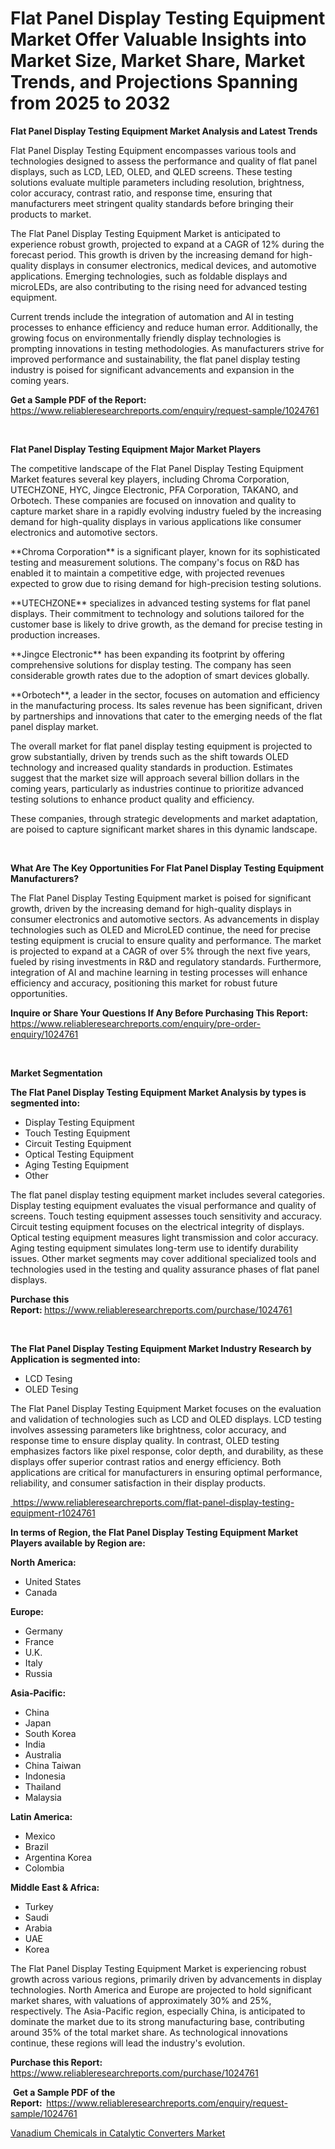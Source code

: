 <p><h1>Flat Panel Display Testing Equipment Market Offer Valuable Insights into Market Size, Market Share, Market Trends, and Projections Spanning from 2025 to 2032</h1></p><p><strong>Flat Panel Display Testing Equipment Market Analysis and Latest Trends</strong></p>
<p><p>Flat Panel Display Testing Equipment encompasses various tools and technologies designed to assess the performance and quality of flat panel displays, such as LCD, LED, OLED, and QLED screens. These testing solutions evaluate multiple parameters including resolution, brightness, color accuracy, contrast ratio, and response time, ensuring that manufacturers meet stringent quality standards before bringing their products to market.</p><p>The Flat Panel Display Testing Equipment Market is anticipated to experience robust growth, projected to expand at a CAGR of 12% during the forecast period. This growth is driven by the increasing demand for high-quality displays in consumer electronics, medical devices, and automotive applications. Emerging technologies, such as foldable displays and microLEDs, are also contributing to the rising need for advanced testing equipment.</p><p>Current trends include the integration of automation and AI in testing processes to enhance efficiency and reduce human error. Additionally, the growing focus on environmentally friendly display technologies is prompting innovations in testing methodologies. As manufacturers strive for improved performance and sustainability, the flat panel display testing industry is poised for significant advancements and expansion in the coming years.</p></p>
<p><strong>Get a Sample PDF of the Report:&nbsp;</strong> <a href="https://www.reliableresearchreports.com/enquiry/request-sample/1024761?utm_campaign=3316&utm_medium=2&utm_source=Github&utm_content=ia&utm_term=08032025&utm_id=flat-panel-display-testing-equipment">https://www.reliableresearchreports.com/enquiry/request-sample/1024761</a></p>
<p>&nbsp;</p>
<p><strong>Flat Panel Display Testing Equipment Major Market Players</strong></p>
<p><p>The competitive landscape of the Flat Panel Display Testing Equipment Market features several key players, including Chroma Corporation, UTECHZONE, HYC, Jingce Electronic, PFA Corporation, TAKANO, and Orbotech. These companies are focused on innovation and quality to capture market share in a rapidly evolving industry fueled by the increasing demand for high-quality displays in various applications like consumer electronics and automotive sectors.</p><p>**Chroma Corporation** is a significant player, known for its sophisticated testing and measurement solutions. The company's focus on R&D has enabled it to maintain a competitive edge, with projected revenues expected to grow due to rising demand for high-precision testing solutions.</p><p>**UTECHZONE** specializes in advanced testing systems for flat panel displays. Their commitment to technology and solutions tailored for the customer base is likely to drive growth, as the demand for precise testing in production increases.</p><p>**Jingce Electronic** has been expanding its footprint by offering comprehensive solutions for display testing. The company has seen considerable growth rates due to the adoption of smart devices globally. </p><p>**Orbotech**, a leader in the sector, focuses on automation and efficiency in the manufacturing process. Its sales revenue has been significant, driven by partnerships and innovations that cater to the emerging needs of the flat panel display market. </p><p>The overall market for flat panel display testing equipment is projected to grow substantially, driven by trends such as the shift towards OLED technology and increased quality standards in production. Estimates suggest that the market size will approach several billion dollars in the coming years, particularly as industries continue to prioritize advanced testing solutions to enhance product quality and efficiency. </p><p>These companies, through strategic developments and market adaptation, are poised to capture significant market shares in this dynamic landscape.</p></p>
<p>&nbsp;</p>
<p><strong>What Are The Key Opportunities For Flat Panel Display Testing Equipment Manufacturers?</strong></p>
<p><p>The Flat Panel Display Testing Equipment market is poised for significant growth, driven by the increasing demand for high-quality displays in consumer electronics and automotive sectors. As advancements in display technologies such as OLED and MicroLED continue, the need for precise testing equipment is crucial to ensure quality and performance. The market is projected to expand at a CAGR of over 5% through the next five years, fueled by rising investments in R&D and regulatory standards. Furthermore, integration of AI and machine learning in testing processes will enhance efficiency and accuracy, positioning this market for robust future opportunities.</p></p>
<p><strong>Inquire or Share Your Questions If Any Before Purchasing This Report:</strong> <a href="https://www.reliableresearchreports.com/enquiry/pre-order-enquiry/1024761?utm_campaign=3316&utm_medium=2&utm_source=Github&utm_content=ia&utm_term=08032025&utm_id=flat-panel-display-testing-equipment">https://www.reliableresearchreports.com/enquiry/pre-order-enquiry/1024761</a></p>
<p>&nbsp;</p>
<p><strong>Market Segmentation</strong></p>
<p><strong>The Flat Panel Display Testing Equipment Market Analysis by types is segmented into:</strong></p>
<p><ul><li>Display Testing Equipment</li><li>Touch Testing Equipment</li><li>Circuit Testing Equipment</li><li>Optical Testing Equipment</li><li>Aging Testing Equipment</li><li>Other</li></ul></p>
<p><p>The flat panel display testing equipment market includes several categories. Display testing equipment evaluates the visual performance and quality of screens. Touch testing equipment assesses touch sensitivity and accuracy. Circuit testing equipment focuses on the electrical integrity of displays. Optical testing equipment measures light transmission and color accuracy. Aging testing equipment simulates long-term use to identify durability issues. Other market segments may cover additional specialized tools and technologies used in the testing and quality assurance phases of flat panel displays.</p></p>
<p><strong>Purchase this Report:&nbsp;</strong><a href="https://www.reliableresearchreports.com/purchase/1024761?utm_campaign=3316&utm_medium=2&utm_source=Github&utm_content=ia&utm_term=08032025&utm_id=flat-panel-display-testing-equipment">https://www.reliableresearchreports.com/purchase/1024761</a></p>
<p>&nbsp;</p>
<p><strong>The Flat Panel Display Testing Equipment Market Industry Research by Application is segmented into:</strong></p>
<p><ul><li>LCD Tesing</li><li>OLED Tesing</li></ul></p>
<p><p>The Flat Panel Display Testing Equipment Market focuses on the evaluation and validation of technologies such as LCD and OLED displays. LCD testing involves assessing parameters like brightness, color accuracy, and response time to ensure display quality. In contrast, OLED testing emphasizes factors like pixel response, color depth, and durability, as these displays offer superior contrast ratios and energy efficiency. Both applications are critical for manufacturers in ensuring optimal performance, reliability, and consumer satisfaction in their display products.</p></p>
<p><a href="https://www.reliableresearchreports.com/flat-panel-display-testing-equipment-r1024761?utm_campaign=3316&utm_medium=2&utm_source=Github&utm_content=ia&utm_term=08032025&utm_id=flat-panel-display-testing-equipment">&nbsp;https://www.reliableresearchreports.com/flat-panel-display-testing-equipment-r1024761</a></p>
<p><strong>In terms of Region, the Flat Panel Display Testing Equipment Market Players available by Region are:</strong></p>
<p>
    <p> <strong> North America: </strong>
        <ul>
            <li>United States</li>
            <li>Canada</li>
        </ul>
        </p> 
    <p> <strong> Europe: </strong>
        <ul>
            <li>Germany</li>
            <li>France</li>
            <li>U.K.</li>
            <li>Italy</li>
            <li>Russia</li>
        </ul>
        </p> 
    <p> <strong> Asia-Pacific: </strong>
        <ul>
            <li>China</li>
            <li>Japan</li>
            <li>South Korea</li>
            <li>India</li>
            <li>Australia</li>
            <li>China Taiwan</li>
            <li>Indonesia</li>
            <li>Thailand</li>
            <li>Malaysia</li>
        </ul>
        </p> 
    <p> <strong> Latin America: </strong>
        <ul>
            <li>Mexico</li>
            <li>Brazil</li>
            <li>Argentina Korea</li>
            <li>Colombia</li>
        </ul>
        </p> 
    <p> <strong> Middle East & Africa: </strong>
        <ul>
            <li>Turkey</li>
            <li>Saudi</li>
            <li>Arabia</li>
            <li>UAE</li>
            <li>Korea</li>
        </ul>
    </p>
    </p>
<p><p>The Flat Panel Display Testing Equipment Market is experiencing robust growth across various regions, primarily driven by advancements in display technologies. North America and Europe are projected to hold significant market shares, with valuations of approximately 30% and 25%, respectively. The Asia-Pacific region, especially China, is anticipated to dominate the market due to its strong manufacturing base, contributing around 35% of the total market share. As technological innovations continue, these regions will lead the industry's evolution.</p></p>
<p><strong>Purchase this Report: </strong><a href="https://www.reliableresearchreports.com/purchase/1024761?utm_campaign=3316&utm_medium=2&utm_source=Github&utm_content=ia&utm_term=08032025&utm_id=flat-panel-display-testing-equipment">https://www.reliableresearchreports.com/purchase/1024761</a></p>
<p>&nbsp;<strong>Get a Sample PDF of the Report:&nbsp;&nbsp;</strong><a href="https://www.reliableresearchreports.com/enquiry/request-sample/1024761?utm_campaign=3316&utm_medium=2&utm_source=Github&utm_content=ia&utm_term=08032025&utm_id=flat-panel-display-testing-equipment">https://www.reliableresearchreports.com/enquiry/request-sample/1024761</a></p>
<p><strong></strong></p>
<p><p><a href="https://github.com/joshuagarcia509/Market-Research-Report-List-1/blob/main/vanadium-chemicals-in-catalytic-converters-market.md?utm_campaign=3316&utm_medium=2&utm_source=Github&utm_content=ia&utm_term=08032025&utm_id=flat-panel-display-testing-equipment">Vanadium Chemicals in Catalytic Converters Market</a></p></p>